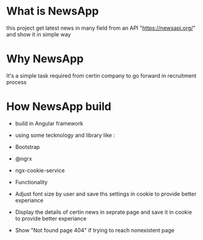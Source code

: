 # What is NewsApp

this project get latest news in many field from an API  "https://newsapi.org/" and show it in simple way
# Why NewsApp 

It's a simple task required from certin company to go forward in recruitment process

# How NewsApp build

- build in Angular framework
- using some tecknology and library like :
-   Bootstrap
-   @ngrx
-   ngx-cookie-service

- Functionality
-   Adjust font size by user and save ths settings in cookie to provide better experiance
-   Display the details of certin news in seprate page and save it in cookie to provide better experiance
-   Show "Not found page 404" if trying to reach nonexistent page 
